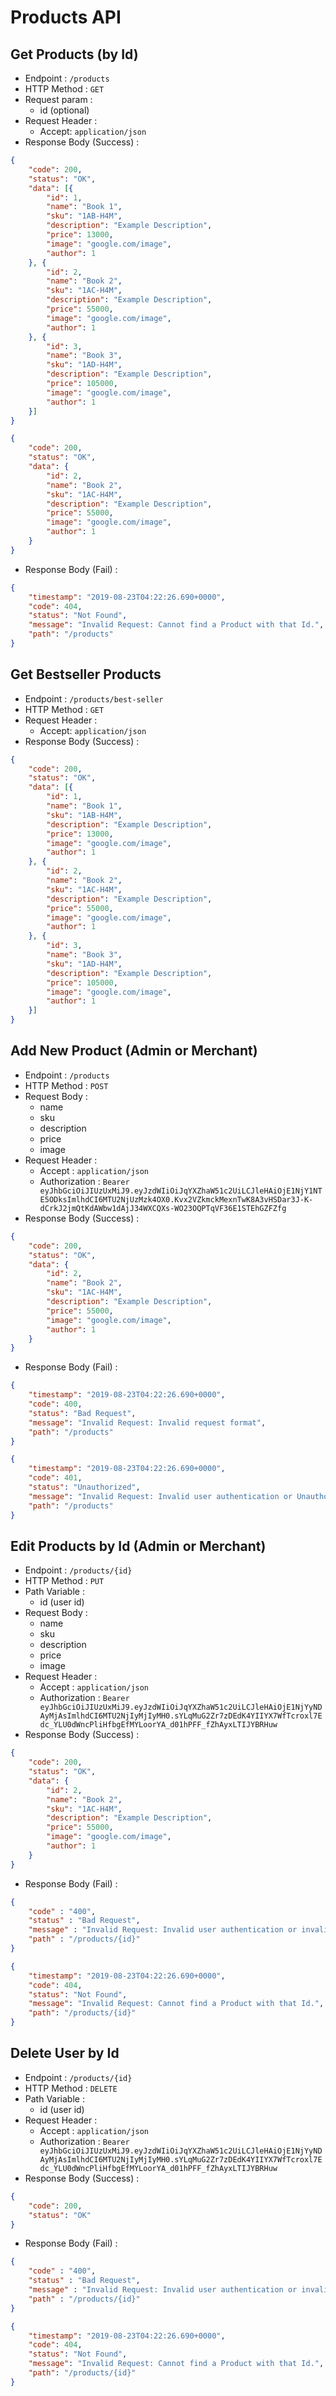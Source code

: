 # Products API

## Get Products (by Id)

+ Endpoint : ``/products``
+ HTTP Method : `GET`
+ Request param : 
    + id (optional)
+ Request Header : 
	+ Accept: `application/json`
+ Response Body (Success) : 

```json
{
    "code": 200,
    "status": "OK",
    "data": [{
        "id": 1,
        "name": "Book 1",
        "sku": "1AB-H4M",
        "description": "Example Description",
        "price": 13000,
        "image": "google.com/image",
        "author": 1
    }, {
        "id": 2,
        "name": "Book 2",
        "sku": "1AC-H4M",
        "description": "Example Description",
        "price": 55000,
        "image": "google.com/image",
        "author": 1
    }, {
        "id": 3,
        "name": "Book 3",
        "sku": "1AD-H4M",
        "description": "Example Description",
        "price": 105000,
        "image": "google.com/image",
        "author": 1
    }]
}
```
```json
{
    "code": 200,
    "status": "OK",
    "data": {
        "id": 2,
        "name": "Book 2",
        "sku": "1AC-H4M",
        "description": "Example Description",
        "price": 55000,
        "image": "google.com/image",
        "author": 1
    }
}
```

+ Response Body (Fail) :

```json
{
	"timestamp": "2019-08-23T04:22:26.690+0000",
    "code": 404,
    "status": "Not Found",
    "message": "Invalid Request: Cannot find a Product with that Id.",
    "path": "/products"
}
```

## Get Bestseller Products

+ Endpoint : ``/products/best-seller``
+ HTTP Method : `GET`
+ Request Header : 
	+ Accept: `application/json`
+ Response Body (Success) : 

```json
{
    "code": 200,
    "status": "OK",
    "data": [{
        "id": 1,
        "name": "Book 1",
        "sku": "1AB-H4M",
        "description": "Example Description",
        "price": 13000,
        "image": "google.com/image",
        "author": 1
    }, {
        "id": 2,
        "name": "Book 2",
        "sku": "1AC-H4M",
        "description": "Example Description",
        "price": 55000,
        "image": "google.com/image",
        "author": 1
    }, {
        "id": 3,
        "name": "Book 3",
        "sku": "1AD-H4M",
        "description": "Example Description",
        "price": 105000,
        "image": "google.com/image",
        "author": 1
    }]
}
```

## Add New Product (Admin or Merchant)

+ Endpoint : ``/products``
+ HTTP Method : ``POST``
+ Request Body : 
	+ name
    + sku
    + description
	+ price
    + image
+ Request Header : 
	+ Accept : ``application/json``
    + Authorization : `Bearer eyJhbGciOiJIUzUxMiJ9.eyJzdWIiOiJqYXZhaW51c2UiLCJleHAiOjE1NjY1NTE5ODksImlhdCI6MTU2NjUzMzk4OX0.Kvx2VZkmckMexnTwK8A3vHSDar3J-K-dCrkJ2jmQtKdAWbw1dAjJ34WXCQXs-WO23OQPTqVF36E1STEhGZFZfg`
+ Response Body (Success) :

```json
{
	"code": 200,
    "status": "OK",
    "data": {
        "id": 2,
        "name": "Book 2",
        "sku": "1AC-H4M",
        "description": "Example Description",
        "price": 55000,
        "image": "google.com/image",
        "author": 1
    }
}
```

+ Response Body (Fail) : 
```json
{
    "timestamp": "2019-08-23T04:22:26.690+0000",
    "code": 400,
    "status": "Bad Request",
    "message": "Invalid Request: Invalid request format",
    "path": "/products"
}
```

```json
{
    "timestamp": "2019-08-23T04:22:26.690+0000",
    "code": 401,
    "status": "Unauthorized",
    "message": "Invalid Request: Invalid user authentication or Unauthorized",
    "path": "/products"
}
```

## Edit Products by Id (Admin or Merchant)

+ Endpoint : ``/products/{id}``
+ HTTP Method : ``PUT``
+ Path Variable : 
    + id (user id)
+ Request Body : 
    + name
    + sku
    + description
    + price
    + image
+ Request Header : 
	+ Accept : ``application/json``
	+ Authorization : `Bearer eyJhbGciOiJIUzUxMiJ9.eyJzdWIiOiJqYXZhaW51c2UiLCJleHAiOjE1NjYyNDAyMjAsImlhdCI6MTU2NjIyMjIyMH0.sYLqMuG2Zr7zDEdK4YIIYX7WfTcroxl7Edc_YLU0dWncPliHfbgEfMYLoorYA_d01hPFF_fZhAyxLTIJYBRHuw`
+ Response Body (Success) : 

```json
{
    "code": 200,
    "status": "OK",
    "data": {
        "id": 2,
        "name": "Book 2",
        "sku": "1AC-H4M",
        "description": "Example Description",
        "price": 55000,
        "image": "google.com/image",
        "author": 1
    }
}
```

+ Response Body (Fail) : 

```json
{
	"code" : "400",
    "status" : "Bad Request",
    "message" : "Invalid Request: Invalid user authentication or invalid request format",
    "path" : "/products/{id}"
}
```
```json
{
	"timestamp": "2019-08-23T04:22:26.690+0000",
    "code": 404,
    "status": "Not Found",
    "message": "Invalid Request: Cannot find a Product with that Id.",
    "path": "/products/{id}"
}
```

## Delete User by Id

+ Endpoint : ``/products/{id}``
+ HTTP Method : ``DELETE``
+ Path Variable : 
    + id (user id)
+ Request Header : 
	+ Accept : ``application/json``
	+ Authorization : `Bearer eyJhbGciOiJIUzUxMiJ9.eyJzdWIiOiJqYXZhaW51c2UiLCJleHAiOjE1NjYyNDAyMjAsImlhdCI6MTU2NjIyMjIyMH0.sYLqMuG2Zr7zDEdK4YIIYX7WfTcroxl7Edc_YLU0dWncPliHfbgEfMYLoorYA_d01hPFF_fZhAyxLTIJYBRHuw`
+ Response Body (Success) : 

```json
{
    "code": 200,
    "status": "OK"
}
```

+ Response Body (Fail) : 

```json
{
	"code" : "400",
    "status" : "Bad Request",
    "message" : "Invalid Request: Invalid user authentication or invalid request format",
    "path" : "/products/{id}"
}
```
```json
{
	"timestamp": "2019-08-23T04:22:26.690+0000",
    "code": 404,
    "status": "Not Found",
    "message": "Invalid Request: Cannot find a Product with that Id.",
    "path": "/products/{id}"
}
```
